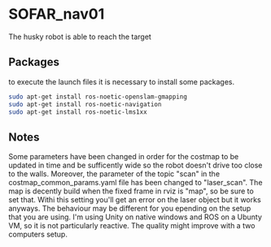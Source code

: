 # SOFAR_nav01

The husky robot is able to reach the target

## Packages
to execute the launch files it is necessary to install some packages.
```bash
sudo apt-get install ros-noetic-openslam-gmapping
sudo apt-get install ros-noetic-navigation
sudo apt-get install ros-noetic-lms1xx
```

## Notes
Some parameters have been changed in order for the costmap to be updated in time and be sufficently wide so the robot doesn't drive too close to the walls.
Moreover, the parameter of the topic "scan" in the costmap_common_params.yaml file has been changed to "laser_scan".
The map is decently build when the fixed frame in rviz is "map", so be sure to set that. Withi this setting you'll get an error on the laser object but it works anyways.
The behaviour may be different for you epending on the setup that you are using. I'm using Unity on native windows and ROS on a Ubunty VM, so it is not particularly reactive. The quality might improve with a two computers setup.
